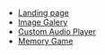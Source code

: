 + [Landing page](https://kristibo.github.io/school-projects/portfolio/)
+ [Image Galery](https://kristibo.github.io/school-projects/image-galery/)
+ [Custom Audio Player](https://kristibo.github.io/school-projects/audio-player/)
+ [Memory Game](https://kristibo.github.io/school-projects/memory-game/)
